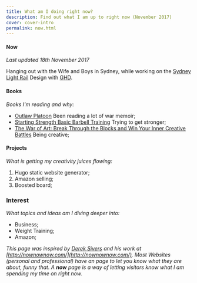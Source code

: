 ```yaml
---
title: What am I doing right now?
description: Find out what I am up to right now (November 2017)
cover: cover-intro
permalink: now.html
---
```

#### Now

_Last updated 18th November 2017_

Hanging out with the Wife and Boys in Sydney, while working on the [Sydney Light Rail](http://sydneylightrail.transport.nsw.gov.au/) Design with [GHD](http://www.ghd.com/ghd-australia/).

#### Books
*Books I'm reading and why:*

* <a href="http://a.co/9TEI0ZQ">Outlaw Platoon</a> Been reading a lot of war memoir;
* <a href="http://a.co/744eIon">Starting Strength Basic Barbell Training</a> Trying to get stronger;
* <a href="http://a.co/iXphd6U">The War of Art: Break Through the Blocks and Win Your Inner Creative Battles</a> Being creative;

#### Projects
*What is getting my creativity juices flowing:*

1. Hugo static website generator;
2. Amazon selling;
3. Boosted board;

### Interest
*What topics and ideas am I diving deeper into:*

- Business;
- Weight Training;
- Amazon;

*This page was inspired by [Derek Sivers](https://sivers.org/) and his work at [http://nownownow.com/](http://nownownow.com/). Most Websites (personal and professional) have an page to let you know what they are about, funny that. A __now__ page is a way of letting visitors know what I am spending my time on right now.*